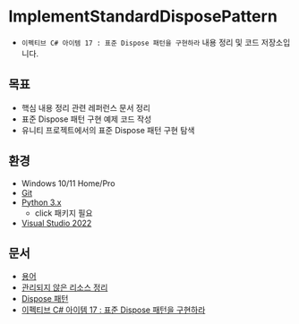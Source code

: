 # ImplementStandardDisposePattern
- `이펙티브 C# 아이템 17 : 표준 Dispose 패턴을 구현하라` 내용 정리 및 코드 저장소입니다.

## 목표
- 핵심 내용 정리 관련 레퍼런스 문서 정리
- 표준 Dispose 패턴 구현 예제 코드 작성
- 유니티 프로젝트에서의 표준 Dispose 패턴 구현 탐색

## 환경
- Windows 10/11 Home/Pro
- [Git](https://git-scm.com/)
- [Python 3.x](https://www.python.org/downloads/)
  - click 패키지 필요
- [Visual Studio 2022](https://visualstudio.microsoft.com/ko/downloads/)

## 문서
- [용어](./Docs/Glossary.md)
- [관리되지 않은 리소스 정리](./Docs/CleaningUpUnmanagedResources.md)
- [Dispose 패턴](./Docs/DesignGuideline-DisposePattern.md)
- [이펙티브 C# 아이템 17 : 표준 Dispose 패턴을 구현하라](./Docs/ImplementStandardDisposePattern.md)